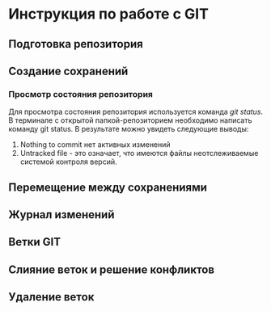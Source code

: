 # Инструкция по работе с GIT

## Подготовка репозитория

## Создание сохранений
### Просмотр состояния репозитория
Для просмотра состояния репозитория используется команда *git status*. В терминале с открытой папкой-репозиторием необходимо написать команду git status. В результате можно увидеть следующие выводы:
1. Nothing to commit нет активных изменений
2. Untracked file - это означает, что имеются файлы неотслеживаемые системой контроля версий.
## Перемещение между сохранениями

## Журнал изменений

## Ветки GIT

## Слияние веток и решение конфликтов

## Удаление веток